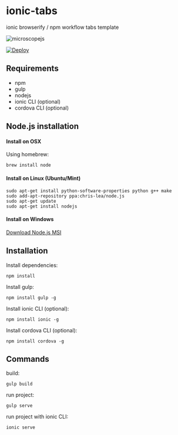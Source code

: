 # ionic-tabs

ionic browserify / npm workflow tabs template

![microscopejs](https://avatars0.githubusercontent.com/u/13710913?v=3&s=200)

[![Deploy](https://www.herokucdn.com/deploy/button.svg)](https://heroku.com/deploy?template=https://github.com/microscope-mobile/ionic-tabs)

Requirements
------------

* npm
* gulp
* nodejs
* ionic CLI (optional)
* cordova CLI (optional)

Node.js installation
--------------------

#### Install on OSX

Using homebrew:

	brew install node

#### Install on Linux (Ubuntu/Mint)

	sudo apt-get install python-software-properties python g++ make
	sudo add-apt-repository ppa:chris-lea/node.js
	sudo apt-get update
	sudo apt-get install nodejs

#### Install on Windows

[Download Node.js MSI](http://nodejs.org/download/)

Installation
------------

Install dependencies:

	npm install
	
Install gulp:

	npm install gulp -g
	
Install ionic CLI (optional):

	npm install ionic -g
	
Install cordova CLI (optional):

	npm install cordova -g

Commands
--------
	
build:

	gulp build
	
run project:

	gulp serve
	
run project with ionic CLI:

	ionic serve